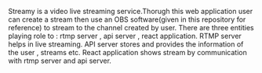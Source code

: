 Streamy is a video live streaming service.Thorugh this web application user can create a stream then use an OBS software(given in this repository for reference) to stream to the channel created by user.
There are three entities playing role to : rtmp server , api server , react application.
RTMP server helps in live streaming.
API server stores and provides the information of the user , streams etc.
React application shows stream by communication with rtmp server and api server.